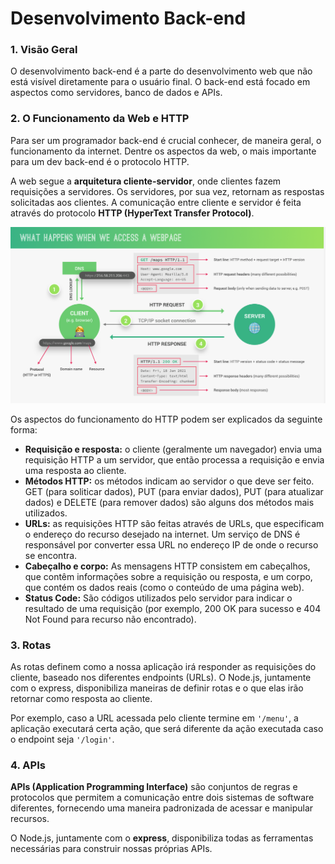 # Desenvolvimento Back-end

### 1. Visão Geral

O desenvolvimento back-end é a parte do desenvolvimento web que não está visível diretamente para o usuário final. O back-end está focado em aspectos como servidores, banco de dados e APIs. 

### 2. O Funcionamento da Web e HTTP

Para ser um programador back-end é crucial conhecer, de maneira geral, o funcionamento da internet. Dentre os aspectos da web, o mais importante para um dev back-end é o protocolo HTTP. 

A web segue a **arquitetura cliente-servidor**, onde clientes fazem requisições a servidores. Os servidores, por sua vez, retornam as respostas solicitadas aos clientes. A comunicação entre cliente e servidor é feita através do protocolo **HTTP (HyperText Transfer Protocol)**. 

![funcionamento da web](.\imagens\web-http.png)

Os aspectos do funcionamento do HTTP podem ser explicados da seguinte forma: 
- **Requisição e resposta:** o cliente (geralmente um navegador) envia uma requisição HTTP a um servidor, que então processa a requisição e envia uma resposta ao cliente.
- **Métodos HTTP:** os métodos indicam ao servidor o que deve ser feito. GET (para soliticar dados), PUT (para enviar dados), PUT (para atualizar dados) e DELETE (para remover dados) são alguns dos métodos mais utilizados.
- **URLs:** as requisições HTTP são feitas através de URLs, que especificam o endereço do recurso desejado na internet. Um serviço de DNS é responsável por converter essa URL no endereço IP de onde o recurso se encontra.
- **Cabeçalho e corpo:** As mensagens HTTP consistem em cabeçalhos, que contêm informações sobre a requisição ou resposta, e um corpo, que contém os dados reais (como o conteúdo de uma página web).
- **Status Code:** São códigos utilizados pelo servidor para indicar o resultado de uma requisição (por exemplo, 200 OK para sucesso e 404 Not Found para recurso não encontrado).

### 3. Rotas

As rotas definem como a nossa aplicação irá responder as requisições do cliente, baseado nos diferentes endpoints (URLs). O Node.js, juntamente com o express, disponibiliza maneiras de definir rotas e o que elas irão retornar como resposta ao cliente.

Por exemplo, caso a URL acessada pelo cliente termine em `'/menu'`, a aplicação executará certa ação, que será diferente da ação executada caso o endpoint seja `'/login'`.

### 4. APIs

**APIs (Application Programming Interface)** são conjuntos de regras e protocolos que permitem a comunicação entre dois sistemas de software diferentes, fornecendo uma maneira padronizada de acessar e manipular recursos. 

O Node.js, juntamente com o **express**, disponibiliza todas as ferramentas necessárias para construir nossas próprias APIs.   


